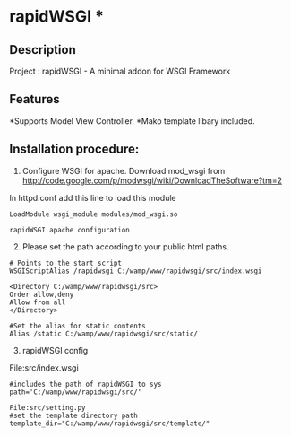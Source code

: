 
# rapidWSGI                                      *

## Description
Project	: rapidWSGI - A minimal addon for WSGI Framework


## Features
*Supports Model View Controller.
*Mako template libary included.

## Installation procedure:
1. Configure WSGI for apache. Download mod_wsgi from http://code.google.com/p/modwsgi/wiki/DownloadTheSoftware?tm=2	

In httpd.conf add this line to load this module
```
LoadModule wsgi_module modules/mod_wsgi.so

rapidWSGI apache configuration
```

2. Please set the path according to your public html paths.
```
# Points to the start script
WSGIScriptAlias /rapidwsgi C:/wamp/www/rapidwsgi/src/index.wsgi

<Directory C:/wamp/www/rapidwsgi/src>
Order allow,deny
Allow from all
</Directory>

#Set the alias for static contents
Alias /static C:/wamp/www/rapidwsgi/src/static/
```
3. rapidWSGI config

File:src/index.wsgi
```
#includes the path of rapidWSGI to sys	
path='C:/wamp/www/rapidwsgi/src/'

File:src/setting.py
#set the template directory path
template_dir="C:/wamp/www/rapidwsgi/src/template/"
```
